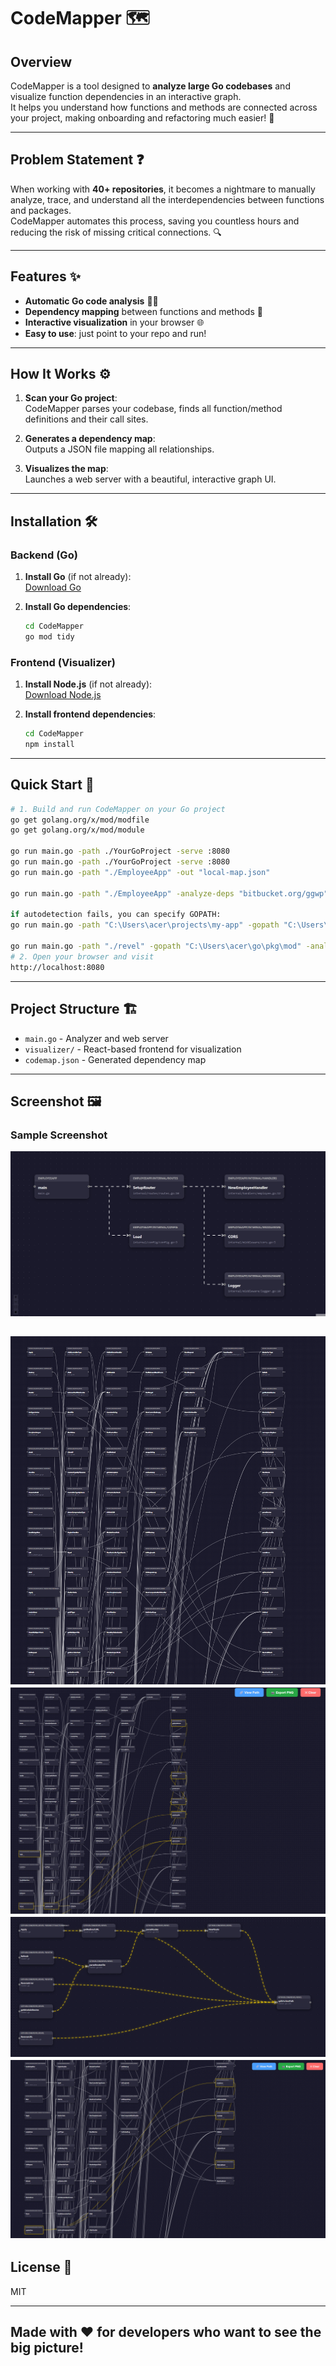 # CodeMapper 🗺️

## Overview

CodeMapper is a tool designed to **analyze large Go codebases** and visualize function dependencies in an interactive graph.  
It helps you understand how functions and methods are connected across your project, making onboarding and refactoring much easier! 🚀

---

## Problem Statement ❓

When working with **40+ repositories**, it becomes a nightmare to manually analyze, trace, and understand all the interdependencies between functions and packages.  
CodeMapper automates this process, saving you countless hours and reducing the risk of missing critical connections. 🔍

---

## Features ✨

- **Automatic Go code analysis** 🧑‍💻
- **Dependency mapping** between functions and methods 🔗
- **Interactive visualization** in your browser 🌐
- **Easy to use**: just point to your repo and run!

---

## How It Works ⚙️

1. **Scan your Go project**:  
   CodeMapper parses your codebase, finds all function/method definitions and their call sites.

2. **Generates a dependency map**:  
   Outputs a JSON file mapping all relationships.

3. **Visualizes the map**:  
   Launches a web server with a beautiful, interactive graph UI.

---

## Installation 🛠️

### Backend (Go)

1. **Install Go** (if not already):  
   [Download Go](https://go.dev/dl/)

2. **Install Go dependencies**:  
   ```bash
   cd CodeMapper
   go mod tidy
   ```

### Frontend (Visualizer)

1. **Install Node.js** (if not already):  
   [Download Node.js](https://nodejs.org/)

2. **Install frontend dependencies**:  
   ```bash
   cd CodeMapper
   npm install
   ```

---

## Quick Start 🚦

```bash
# 1. Build and run CodeMapper on your Go project
go get golang.org/x/mod/modfile
go get golang.org/x/mod/module

go run main.go -path ./YourGoProject -serve :8080
go run main.go -path ./YourGoProject -serve :8080
go run main.go -path "./EmployeeApp" -out "local-map.json"

go run main.go -path "./EmployeeApp" -analyze-deps "bitbucket.org/ggwp" -out "full-codemap.json" -serve ":8080" -skip "ent,generated"

if autodetection fails, you can specify GOPATH:
go run main.go -path "C:\Users\acer\projects\my-app" -gopath "C:\Users\acer\go\pkg\mod" -analyze-deps "bitbucket.org/ggwp" -out "full-codemap.json"

go run main.go -path "./revel" -gopath "C:\Users\acer\go\pkg\mod" -analyze-deps "bitbucket.org/ggwp" -out "full-codemap.json" -serve ":8080"
# 2. Open your browser and visit
http://localhost:8080
```

---

## Project Structure 🏗️

- `main.go` - Analyzer and web server
- `visualizer/` - React-based frontend for visualization
- `codemap.json` - Generated dependency map

---
## Screenshot 🖼️

### Sample Screenshot
![Sample Screenshot](https://github.com/chinmay-sawant/CodeMapper/blob/master/screenshot/image1.png)


![Full Screenshot](https://github.com/chinmay-sawant/CodeMapper/blob/master/screenshot/image2.png)
![Visual Backtracking](https://github.com/chinmay-sawant/CodeMapper/blob/master/screenshot/image3.png)
![Path View](https://github.com/chinmay-sawant/CodeMapper/blob/master/screenshot/image4.png)
![Front Tracking to Find References](https://github.com/chinmay-sawant/CodeMapper/blob/master/screenshot/image5.png)
---
## License 📄

MIT

---

## Made with ❤️ for developers who want to see the big picture!

